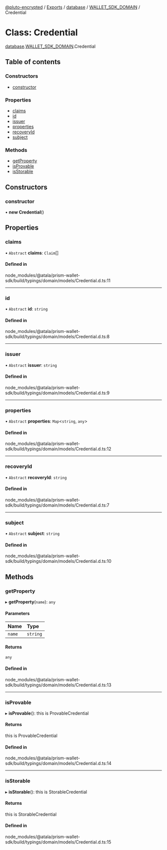 [@pluto-encrypted](../README.md) / [Exports](../modules.md) / [database](../modules/database-1.md) / [WALLET\_SDK\_DOMAIN](../modules/database-1.WALLET_SDK_DOMAIN.md) / Credential

# Class: Credential

[database](../modules/database-1.md).[WALLET\_SDK\_DOMAIN](../modules/database-1.WALLET_SDK_DOMAIN.md).Credential

## Table of contents

### Constructors

- [constructor](database-1.WALLET_SDK_DOMAIN.Credential.md#constructor)

### Properties

- [claims](database-1.WALLET_SDK_DOMAIN.Credential.md#claims)
- [id](database-1.WALLET_SDK_DOMAIN.Credential.md#id)
- [issuer](database-1.WALLET_SDK_DOMAIN.Credential.md#issuer)
- [properties](database-1.WALLET_SDK_DOMAIN.Credential.md#properties)
- [recoveryId](database-1.WALLET_SDK_DOMAIN.Credential.md#recoveryid)
- [subject](database-1.WALLET_SDK_DOMAIN.Credential.md#subject)

### Methods

- [getProperty](database-1.WALLET_SDK_DOMAIN.Credential.md#getproperty)
- [isProvable](database-1.WALLET_SDK_DOMAIN.Credential.md#isprovable)
- [isStorable](database-1.WALLET_SDK_DOMAIN.Credential.md#isstorable)

## Constructors

### constructor

• **new Credential**()

## Properties

### claims

• `Abstract` **claims**: `Claim`[]

#### Defined in

node_modules/@atala/prism-wallet-sdk/build/typings/domain/models/Credential.d.ts:11

___

### id

• `Abstract` **id**: `string`

#### Defined in

node_modules/@atala/prism-wallet-sdk/build/typings/domain/models/Credential.d.ts:8

___

### issuer

• `Abstract` **issuer**: `string`

#### Defined in

node_modules/@atala/prism-wallet-sdk/build/typings/domain/models/Credential.d.ts:9

___

### properties

• `Abstract` **properties**: `Map`\<`string`, `any`\>

#### Defined in

node_modules/@atala/prism-wallet-sdk/build/typings/domain/models/Credential.d.ts:12

___

### recoveryId

• `Abstract` **recoveryId**: `string`

#### Defined in

node_modules/@atala/prism-wallet-sdk/build/typings/domain/models/Credential.d.ts:7

___

### subject

• `Abstract` **subject**: `string`

#### Defined in

node_modules/@atala/prism-wallet-sdk/build/typings/domain/models/Credential.d.ts:10

## Methods

### getProperty

▸ **getProperty**(`name`): `any`

#### Parameters

| Name | Type |
| :------ | :------ |
| `name` | `string` |

#### Returns

`any`

#### Defined in

node_modules/@atala/prism-wallet-sdk/build/typings/domain/models/Credential.d.ts:13

___

### isProvable

▸ **isProvable**(): this is ProvableCredential

#### Returns

this is ProvableCredential

#### Defined in

node_modules/@atala/prism-wallet-sdk/build/typings/domain/models/Credential.d.ts:14

___

### isStorable

▸ **isStorable**(): this is StorableCredential

#### Returns

this is StorableCredential

#### Defined in

node_modules/@atala/prism-wallet-sdk/build/typings/domain/models/Credential.d.ts:15
